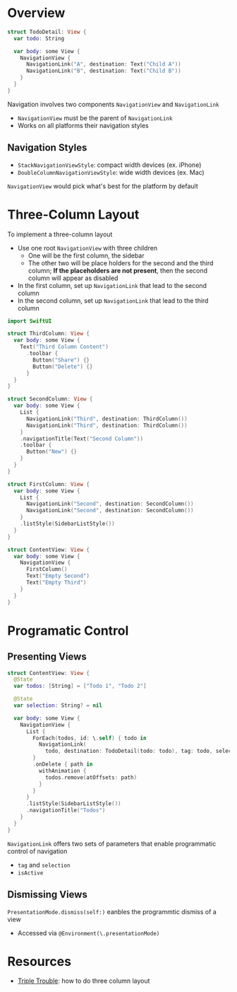 # Overview

```swift
struct TodoDetail: View {
  var todo: String

  var body: some View {
    NavigationView {
      NavigationLink("A", destination: Text("Child A"))
      NavigationLink("B", destination: Text("Child B"))
    }
  }
}
```

Navigation involves two components `NavigationView` and `NavigationLink`

- `NavigationView` must be the parent of `NavigationLink`
- Works on all platforms their navigation styles

## Navigation Styles

- `StackNavigationViewStyle`: compact width devices (ex. iPhone)
- `DoubleColumnNavigationViewStyle`: wide width devices (ex. Mac)

`NavigationView` would pick what's best for the platform by default

# Three-Column Layout

To implement a three-column layout

- Use one root `NavigationView` with three children
  - One will be the first column, the sidebar
  - The other two will be place holders for the second and the third column;
    **If the placeholders are not present**, then the second column will appear
    as disabled
- In the first column, set up `NavigationLink` that lead to the second column
- In the second column, set up `NavigationLink` that lead to the third column

```swift
import SwiftUI

struct ThirdColumn: View {
  var body: some View {
    Text("Third Column Content")
      .toolbar {
        Button("Share") {}
        Button("Delete") {}
      }
  }
}

struct SecondColumn: View {
  var body: some View {
    List {
      NavigationLink("Third", destination: ThirdColumn())
      NavigationLink("Third", destination: ThirdColumn())
    }
    .navigationTitle(Text("Second Column"))
    .toolbar {
      Button("New") {}
    }
  }
}

struct FirstColumn: View {
  var body: some View {
    List {
      NavigationLink("Second", destination: SecondColumn())
      NavigationLink("Second", destination: SecondColumn())
    }
    .listStyle(SidebarListStyle())
  }
}

struct ContentView: View {
  var body: some View {
    NavigationView {
      FirstColumn()
      Text("Empty Second")
      Text("Empty Third")
    }
  }
}
```

# Programatic Control

## Presenting Views

```swift
struct ContentView: View {
  @State
  var todos: [String] = ["Todo 1", "Todo 2"]

  @State
  var selection: String? = nil

  var body: some View {
    NavigationView {
      List {
        ForEach(todos, id: \.self) { todo in
          NavigationLink(
            todo, destination: TodoDetail(todo: todo), tag: todo, selection: $selection)
        }
        .onDelete { path in
          withAnimation {
            todos.remove(atOffsets: path)
          }
        }
      }
      .listStyle(SidebarListStyle())
      .navigationTitle("Todos")
    }
  }
}
```

`NavigationLink` offers two sets of parameters that enable programmatic control
of navigation

- `tag` and `selection`
- `isActive`

## Dismissing Views

`PresentationMode.dismiss(self:)` eanbles the programmtic dismiss of a view

- Accessed via `@Environment(\.presentationMode)`

# Resources

- [Triple Trouble](https://kean.blog/post/triple-trouble): how to do three
  column layout

